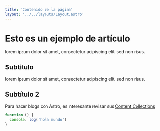 ```yaml
---
title: 'Contenido de la página'
layout: '../../layouts/Layout.astro'
---
```


# Esto es un ejemplo de artículo
lorem ipsum dolor sit amet, consectetur adipiscing elit. sed non risus.
## Subtitulo
lorem ipsum dolor sit amet, consectetur adipiscing elit. sed non risus.
## Subtítulo 2
Para hacer blogs con Astro, es interesante revisar sus [Content Collections](https://docs.astro.build/es/guides/content-collections/)

```javascript
function () {
  console. log('hola mundo')
}
```